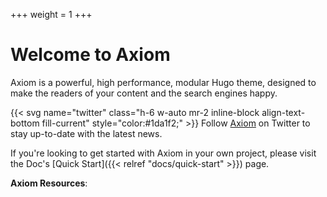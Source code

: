 +++
weight = 1
+++

# Welcome to Axiom

Axiom is a powerful, high performance, modular Hugo theme, designed to make the readers of your content and the search engines happy.

{{< svg name="twitter" class="h-6 w-auto mr-2 inline-block align-text-bottom fill-current" style="color:#1da1f2;" >}} Follow [Axiom](https://twitter.com/intent/follow?screen_name=axiomtheme) on Twitter to stay up-to-date with the latest news.

If you're looking to get started with Axiom in your own project, please visit the Doc's [Quick Start]({{< relref "docs/quick-start" >}}) page.

**Axiom Resources**:
